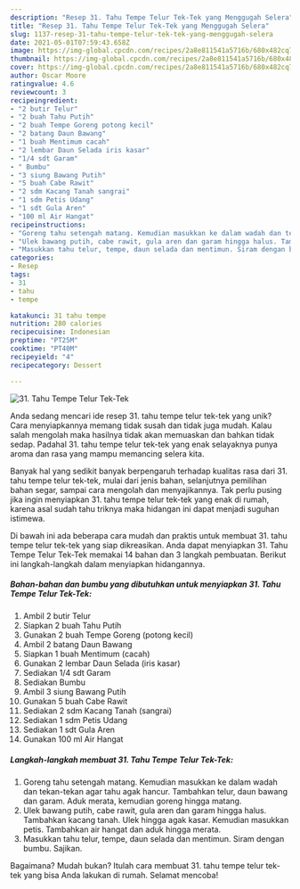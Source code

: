 ```yaml
---
description: "Resep 31. Tahu Tempe Telur Tek-Tek yang Menggugah Selera"
title: "Resep 31. Tahu Tempe Telur Tek-Tek yang Menggugah Selera"
slug: 1137-resep-31-tahu-tempe-telur-tek-tek-yang-menggugah-selera
date: 2021-05-01T07:59:43.658Z
image: https://img-global.cpcdn.com/recipes/2a8e811541a5716b/680x482cq70/31-tahu-tempe-telur-tek-tek-foto-resep-utama.jpg
thumbnail: https://img-global.cpcdn.com/recipes/2a8e811541a5716b/680x482cq70/31-tahu-tempe-telur-tek-tek-foto-resep-utama.jpg
cover: https://img-global.cpcdn.com/recipes/2a8e811541a5716b/680x482cq70/31-tahu-tempe-telur-tek-tek-foto-resep-utama.jpg
author: Oscar Moore
ratingvalue: 4.6
reviewcount: 3
recipeingredient:
- "2 butir Telur"
- "2 buah Tahu Putih"
- "2 buah Tempe Goreng potong kecil"
- "2 batang Daun Bawang"
- "1 buah Mentimum cacah"
- "2 lembar Daun Selada iris kasar"
- "1/4 sdt Garam"
- " Bumbu"
- "3 siung Bawang Putih"
- "5 buah Cabe Rawit"
- "2 sdm Kacang Tanah sangrai"
- "1 sdm Petis Udang"
- "1 sdt Gula Aren"
- "100 ml Air Hangat"
recipeinstructions:
- "Goreng tahu setengah matang. Kemudian masukkan ke dalam wadah dan tekan-tekan agar tahu agak hancur. Tambahkan telur, daun bawang dan garam. Aduk merata, kemudian goreng hingga matang."
- "Ulek bawang putih, cabe rawit, gula aren dan garam hingga halus. Tambahkan kacang tanah. Ulek hingga agak kasar. Kemudian masukkan petis. Tambahkan air hangat dan aduk hingga merata."
- "Masukkan tahu telur, tempe, daun selada dan mentimun. Siram dengan bumbu. Sajikan."
categories:
- Resep
tags:
- 31
- tahu
- tempe

katakunci: 31 tahu tempe 
nutrition: 280 calories
recipecuisine: Indonesian
preptime: "PT25M"
cooktime: "PT40M"
recipeyield: "4"
recipecategory: Dessert

---
```



![31. Tahu Tempe Telur Tek-Tek](https://img-global.cpcdn.com/recipes/2a8e811541a5716b/680x482cq70/31-tahu-tempe-telur-tek-tek-foto-resep-utama.jpg)

Anda sedang mencari ide resep 31. tahu tempe telur tek-tek yang unik? Cara menyiapkannya memang tidak susah dan tidak juga mudah. Kalau salah mengolah maka hasilnya tidak akan memuaskan dan bahkan tidak sedap. Padahal 31. tahu tempe telur tek-tek yang enak selayaknya punya aroma dan rasa yang mampu memancing selera kita.

Banyak hal yang sedikit banyak berpengaruh terhadap kualitas rasa dari 31. tahu tempe telur tek-tek, mulai dari jenis bahan, selanjutnya pemilihan bahan segar, sampai cara mengolah dan menyajikannya. Tak perlu pusing jika ingin menyiapkan 31. tahu tempe telur tek-tek yang enak di rumah, karena asal sudah tahu triknya maka hidangan ini dapat menjadi suguhan istimewa.




Di bawah ini ada beberapa cara mudah dan praktis untuk membuat 31. tahu tempe telur tek-tek yang siap dikreasikan. Anda dapat menyiapkan 31. Tahu Tempe Telur Tek-Tek memakai 14 bahan dan 3 langkah pembuatan. Berikut ini langkah-langkah dalam menyiapkan hidangannya.

<!--inarticleads1-->

##### Bahan-bahan dan bumbu yang dibutuhkan untuk menyiapkan 31. Tahu Tempe Telur Tek-Tek:

1. Ambil 2 butir Telur
1. Siapkan 2 buah Tahu Putih
1. Gunakan 2 buah Tempe Goreng (potong kecil)
1. Ambil 2 batang Daun Bawang
1. Siapkan 1 buah Mentimum (cacah)
1. Gunakan 2 lembar Daun Selada (iris kasar)
1. Sediakan 1/4 sdt Garam
1. Sediakan  Bumbu
1. Ambil 3 siung Bawang Putih
1. Gunakan 5 buah Cabe Rawit
1. Sediakan 2 sdm Kacang Tanah (sangrai)
1. Sediakan 1 sdm Petis Udang
1. Sediakan 1 sdt Gula Aren
1. Gunakan 100 ml Air Hangat




<!--inarticleads2-->

##### Langkah-langkah membuat 31. Tahu Tempe Telur Tek-Tek:

1. Goreng tahu setengah matang. Kemudian masukkan ke dalam wadah dan tekan-tekan agar tahu agak hancur. Tambahkan telur, daun bawang dan garam. Aduk merata, kemudian goreng hingga matang.
1. Ulek bawang putih, cabe rawit, gula aren dan garam hingga halus. Tambahkan kacang tanah. Ulek hingga agak kasar. Kemudian masukkan petis. Tambahkan air hangat dan aduk hingga merata.
1. Masukkan tahu telur, tempe, daun selada dan mentimun. Siram dengan bumbu. Sajikan.




Bagaimana? Mudah bukan? Itulah cara membuat 31. tahu tempe telur tek-tek yang bisa Anda lakukan di rumah. Selamat mencoba!

